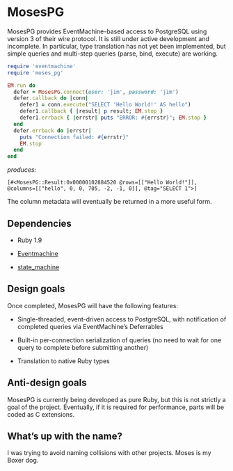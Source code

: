 # MosesPG

MosesPG provides EventMachine-based access to PostgreSQL using version 3 of
their wire protocol. It is still under active development and incomplete. In
particular, type translation has not yet been implemented, but simple queries
and multi-step queries (parse, bind, execute) are working.

```ruby
require 'eventmachine'
require 'moses_pg'

EM.run do
  defer = MosesPG.connect(user: 'jim', password: 'jim')
  defer.callback do |conn|
    defer1 = conn.execute("SELECT 'Hello World!' AS hello")
    defer1.callback { |result| p result; EM.stop }
    defer1.errback { |errstr| puts "ERROR: #{errstr}"; EM.stop }
  end
  defer.errback do |errstr|
    puts "Connection failed: #{errstr}"
    EM.stop
  end
end
```

_produces:_

`
[#<MosesPG::Result:0x00000102884520 @rows=[["Hello World!"]], @columns=[["hello", 0, 0, 705, -2, -1, 0]], @tag="SELECT 1">]
`

The column metadata will eventually be returned in a more useful form.

## Dependencies

* Ruby 1.9

* [Eventmachine](https://github.com/eventmachine/eventmachine)

* [state_machine](https://github.com/pluginaweek/state_machine)

## Design goals

Once completed, MosesPG will have the following features:

* Single-threaded, event-driven access to PostgreSQL, with notification of
completed queries via EventMachine&rsquo;s Deferrables

* Built-in per-connection serialization of queries (no need to wait for one
query to complete before submitting another)

* Translation to native Ruby types

## Anti-design goals

MosesPG is currently being developed as pure Ruby, but this is not strictly a
goal of the project. Eventually, if it is required for performance, parts will
be coded as C extensions.

## What&rsquo;s up with the name?

I was trying to avoid naming collisions with other projects. Moses is my Boxer
dog.
